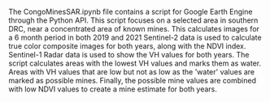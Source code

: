 The CongoMinesSAR.ipynb file contains a script for Google Earth Engine through the Python API. 
This script focuses on a selected area in southern DRC, near a concentrated area of known mines. 
This calculates images for a 6 month period in both 2019 and 2021
Sentinel-2 data is used to calculate true color composite images for both years, along with the NDVI index. 
Sentinel-1 Radar data is used to show the VH values for both years. 
The script calculates areas with the lowest VH values and marks them as water.
Areas with VH values that are low but not as low as the 'water' values are marked as possible mines.
Finally, the possible mine values are combined with low NDVI values to create a mine estimate for both years. 
